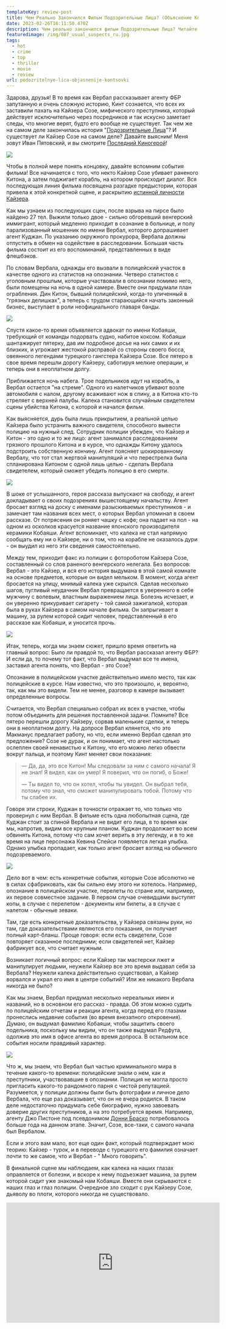 ```yaml
---
templateKey: review-post
title: Чем Реально Закончился Фильм Подозрительные Лица? (Объяснение Концовки)
date: 2023-02-26T16:11:50.470Z
description: Чем реально закончился фильм Подозрительные Лица? Читайте объяснение концовки!
featuredimage: /img/087_usual_suspects_ru.jpg
tags:
  - hot
  - crime
  - top
  - thriller
  - movie
  - review
url: podozritelnye-lica-objasnenije-kontsovki
---
```

Здарова, друзья! В то время как Вербал рассказывает агенту ФБР запутанную и очень сложную историю, Кинт сознается, что всех их заставили пахать на Кайзера Созе, мифического преступника, который действует исключительно через посредников и так искусно заметает следы, что многие верят, будто его вообще не существует. Так чем же на самом деле закончилась история "[Подозрительные Лица](https://youtu.be/-XZsqFXMmAk)"? И существует ли Кайзер Созе на самом деле? Давайте выясним! Меня зовут Иван Пятовский, и вы смотрите [Последний Киногерой](https://www.youtube.com/@IVANGEROI)!

![](/img/087_usual_suspects_ru.00_06_29_03.still006.png)

Чтобы в полной мере понять концовку, давайте вспомним события фильма! Все начинается с того, что некто Кайзер Созе убивает раненого Китона, а затем поджигает корабль, на котором происходит диалог. Вся последующая линия фильма посвящена разгадке предыстории, которая привела к этой конкретной сцене, и раскрытию [истинной личности Кайзера](https://youtu.be/-XZsqFXMmAk).

Как мы узнаем из последующих сцен, после взрыва на пирсе было найдено 27 тел. Выжили только двое - сильно обгоревший венгерский иммигрант, который медленно приходит в сознание в больнице, и полу парализованный мошенник по имени Вербал, которого допрашивает агент Куджан. По указанию окружного прокурора, Вербала должны отпустить в обмен на содействие в расследовании. Большая часть фильма состоит из его воспоминаний, представленных в виде флешбэков.

По словам Вербала, однажды его вызвали в полицейский участок в качестве одного из статистов на опознании. Четверо статистов с уголовным прошлым, которые участвовали в опознании помимо него, были помещены на ночь в одной камере. Вместе они придумали план ограбления. Дин Китон, бывший полицейский, когда-то уличенный в "грязных делишках", а теперь с трудом старающийся начать законный бизнес, выступает в роли неофициального главаря банды.

![](/img/087_usual_suspects_ru.00_00_31_01.still002.png)

Спустя какое-то время объявляется адвокат по имени Кобаяши, требующий от команды подорвать судно, набитое коксом. Кобаяши шантажирует пятерку, дав им подробное досье на них самих и их близких, и угрожает жестокой расправой со стороны своего босса, овеянного легендами турецкого гангстера Кайзера Созе. Все пятеро в свое время перешли дорогу Кайзеру, саботируя мелкие операции, и теперь они в неоплатном долгу.

Приближается ночь набега. Трое подельников идут на корабль, а Вербал остается "на стреме". Одного из налетчиков убивают возле автомобиля с налом, другому всаживают нож в спину, а в Китона кто-то стреляет с верхней палубы. Калека становится случайным свидетелем сцены убийства Китона, с которой и начался фильм.

Как выясняется, дурь была лишь прикрытием, а реальной целью Кайзера было устранить важного свидетеля, способного вывести полицию на нужный след. Сотрудник полиции убежден, что Кайзер и Китон - это одно и то же лицо: агент занимался расследованием грязного прошлого Китона и в курсе, что однажды Китону удалось подстроить собственную кончину. Агент поясняет шокированному Вербалу, что тот стал жертвой манипуляций и что перестрелка была спланирована Китоном с одной лишь целью - сделать Вербала свидетелем, который сможет убедить полицию в его смерти.

![](/img/087_usual_suspects_ru.00_00_12_14.still001.png)

В шоке от услышанного, героя рассказа выпускают на свободу, и агент докладывает о своих подозрениях вышестоящему начальству. Агент бросает взгляд на доску с именами разыскиваемых преступников - и замечает там названия всех мест, о которых Вербал упоминал в своем рассказе. От потрясения он роняет чашку с кофе; она падает на пол - на одном из осколков красуется название японского производителя керамики Кобаяши. Агент вспоминает, что калека не стал напрямую сообщать ему ни о Кайзере, ни о том, что на корабле не оказалось дури - он выудил из него эти сведения самостоятельно.

Между тем, приходит факс из полиции с фотороботом Кайзера Созе, составленный со слов раненого венгерского нелегала. Без вопросов: Вербал - это Кайзер, и вся его история выдумана в этой самой комнате на основе предметов, которые он видел мельком. В момент, когда агент бросается на улицу, мнимый калека уже скрылся. Сделав несколько шагов, пугливый неудачник Вербал превращается в уверенного в себе мужчину с волевым, властным выражением лица. Болезнь исчезает, и он уверенно прикуривает сигарету - той самой зажигалкой, которая была в руках Кайзера в самом начале фильма. Он запрыгивает в машину, за рулем которой сидит человек, представленный в его рассказе как Кобаяши, и уносится прочь.

![](/img/087_usual_suspects_ru.00_04_37_00.still005.png)

Итак, теперь, когда мы знаем сюжет, пришло время ответить на главный вопрос: Было ли правдой то, что Вербал рассказал агенту ФБР? И если да, то почему тот факт, что Вербал выдумал все те имена, заставил агента понять, что Вербал - это Созе?

Опознание в полицейском участке действительно имело место, так как полицейские в курсе. Нам известно, что это произошло, и, вероятно, так, как мы это видели. Тем не менее, разговор в камере вызывает определенные вопросы.

Считается, что Вербал специально собрал их всех в участке, чтобы потом объединить для решения поставленной задачи. Помните? Все пятеро перешли дорогу Кайзеру, сорвав маленькие сделки, и теперь они в неоплатном долгу. На допросе Вербал клянется, что это Макманус предлагает работу, но что, если именно Вербал сделал это предложение? Созе не дурак, и он понимает, что агент настолько ослеплен своей ненавистью к Китону, что его можно легко обвести вокруг пальца, и поэтому Кинт меняет свои показания:

> — Да, да, это все Китон! Мы следовали за ним с самого начала! Я не знал! Я видел, как он умер! Я поверил, что он погиб, о Боже!
>
> — Ты видел то, что он хотел, чтобы ты увидел. Он выбрал тебя, потому что знал, что сможет манипулировать тобой. Потому что ты слабее их.

Говоря эти строки, Куджан в точности отражает то, что только что провернул с ним Вербал. В фильме есть одна любопытная сцена, где Куджан стоит за спиной Вербала и не видит его лица, в то время как мы, напротив, видим все крупным планом. Куджан продолжает во всем обвинять Китона, потому что сам хочет верить в эту легенду, и в то же время на лице персонажа Кевина Спейси появляется легкая улыбка. Однако улыбка пропадает, как только агент бросает взгляд на обычного подозреваемого.

![](/img/087_usual_suspects_ru.00_01_39_09.still003.png)

Дело вот в чем: есть конкретные события, которые Созе абсолютно не в силах сфабриковать, как бы сильно ему этого ни хотелось. Например, опознание в полицейском участке, перелеты по стране или, например, их первое совместное задание. В первом случае очевидцами выступят копы, в случае с перелетом - документы или билеты, а в случае с налетом - обычные зеваки.

Там, где есть конкретные доказательства, у Кайзера связаны руки, но там, где доказательствами являются его показания, он получает полный карт-бланш. Проще говоря: если есть свидетели, Созе повторяет сказанное последними; если свидетелей нет, Кайзер фабрикует все, что считает нужным.

Возникает логичный вопрос: если Кайзер так мастерски лжет и манипулирует людьми, неужели Кайзер все это время выдавал себя за Вербала? Неужели калека действительно существовал, а Кайзер ворвался и украл его имя в центре событий? Или же никакого Вербала никогда не было?

Как мы знаем, Вербал придумал несколько нереальных имен и названий, но в основном его рассказ - правда. Об этом можно судить по полицейским отчетам и реакции агента, когда перед его глазами пронеслись недавние события (во время внезапного откровения). Думаю, он выдумал фамилию Кобаяши, чтобы защитить своего подельника, поскольку мы видим, что он также выдумал Редфута, одолжив это имя в офисе агента во время допроса. В остальном все события носили правдивый характер.

![](/img/087_usual_suspects_ru.00_09_47_12.still007.png)

Что ж, мы знаем, что Вербал был частью криминального мира в течение какого-то времени: полицейские знали о нем, как и преступники, участвовавшие в опознании. Полиция не могла просто пригласить какого-то рандомного парня с чистой репутацией. Разумеется, у полиции должны были быть фотографии и личное дело Вербала, что еще раз доказывает, что он не вчера родился. В таком деле недостаточно придумать себе биографию, нужно завоевать доверие других преступников, а на это потребуется время. Например, агенту Джо Пистоне под псевдонимом [Донни Браско](https://kinogeroi.com/film-reviews/sicario-2-protiv-vseh-razbor/) потребовалось больше года на данном этапе. Значит, Созе, все-таки, с самого начала был Вербалом.

Если и этого вам мало, вот еще один факт, который подтверждает мою теорию: Кайзер - турок, и в переводе с турецкого его фамилия означает почти то же самое, что и Вербал - " Много говорить".

В финальной сцене мы наблюдаем, как калека на наших глазах оправляется от болезни, и вскоре к нему подъезжает машина, за рулем которой сидит уже знакомый нам Кобаяши. Вместе они скрываются с наших глаз и глаз полиции. Очередное зло сходит с рук Кайзеру Созе, дьяволу во плоти, которого никогда не существовало.

<div class="video-container"><iframe width="560" height="315" src="https://www.youtube.com/embed/-XZsqFXMmAk" title="YouTube video player" frameborder="0" allow="accelerometer; autoplay; clipboard-write; encrypted-media; gyroscope; picture-in-picture; web-share" allowfullscreen></iframe></div>